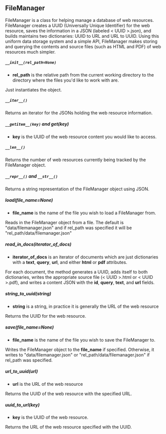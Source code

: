 **FileManager**
----------------

FileManager is a class for helping manage a database of web resources. FileManager creates a UUID (Universally Unique Identifier) for the web resource, saves the information in a JSON (labeled < UUID >.json), and builds maintains two dictionaries: UUID to URL and URL to UUID. Using this uniform data storage system and a simple API, FileManager makes storing and querying the contents and source files (such as HTML and PDF) of web resources much simpler.

##### `__init__(rel_path=None)`

* **rel_path** is the relative path from the current working directory to the directory where the files you'd like to work with are.

Just instantiates the object.

##### `__iter__()`

Returns an iterator for the JSONs holding the web resource information.

##### `__getitem__(key)` and get(key)

* **key** is the UUID of the web resource content you would like to access.

##### `__len__()`

Returns the number of web resources currently being tracked by the FileManager object.

##### `__repr__()` and `__str__()`

Returns a string representation of the FileManager object using JSON.

##### load(file_name=None)

* **file_name** is the name of the file you wish to load a FileManager from.

Reads in the FileManager object from a file. The default is "data/filemanager.json" and if rel_path was specified it will be "rel_path/data/filemanager.json"

##### read_in_docs(iterator_of_docs)

* **iterator_of_docs** is an iterator of documents which are just dictionaries with a **text**, **query**, **url**, and either **html** or **pdf** attributes.

For each document, the method generates a UUID, adds itself to both dictionaries, writes the appropriate source file (< UUID >.html or < UUID >.pdf), and writes a content JSON with the **id**, **query**, **text**, and **url** fields.

##### string_to_uuid(string)

* **string** is a string, in practice it is generally the URL of the web resource

Returns the UUID for the web resource.

##### save(file_name=None)

* **file_name** is the name of the file you wish to save the FileManager to.

Writes the FileManager object to the **file_name** if specified. Otherwise, it writes to "data/filemanager.json" or "rel_path/data/filemanager.json" if rel_path was specified.

##### url_to_uuid(url)

* **url** is the URL of the web resource

Returns the UUID of the web resource with the specified URL.

##### uuid_to_url(key)

* **key** is the UUID of the web resource.

Returns the URL of the web resource specified with the UUID.
